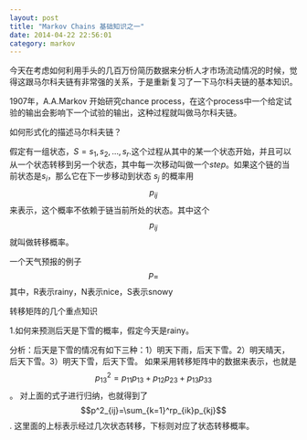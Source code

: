 ```yaml
---
layout: post
title: "Markov Chains 基础知识之一"
date: 2014-04-22 22:56:01
category: markov
---
```


今天在考虑如何利用手头的几百万份简历数据来分析人才市场流动情况的时候，觉得这跟马尔科夫链有非常强的关系，于是重新复习了一下马尔科夫链的基本知识。

1907年，A.A.Markov 开始研究chance process，在这个process中一个给定试验的输出会影响下一个试验的输出，这种过程就叫做马尔科夫链。

如何形式化的描述马尔科夫链？

假定有一组状态，$S = {s_1, s_2, \dots, s_r}$.这个过程从其中的某一个状态开始，并且可以从一个状态转移到另一个状态，其中每一次移动叫做一个$step$。如果这个链的当前状态是$s_i$，那么它在下一步移动到状态 $s_j$ 的概率用 $$p_{ij}$$ 来表示，这个概率不依赖于链当前所处的状态。其中这个$$p_{ij}$$ 就叫做转移概率。

一个天气预报的例子
$$
P = 
$$
其中，R表示rainy，N表示nice，S表示snowy

转移矩阵的几个重点知识

1.如何来预测后天是下雪的概率，假定今天是rainy。

分析：后天是下雪的情况有如下三种：1）明天下雨，后天下雪。2）明天晴天，后天下雪。3）明天下雪，后天下雪。
如果采用转移矩阵中的数据来表示，也就是$$p^2_{13}=p_{11}p_{13}+p_{12}p_{23}+p_{13}p_{33}$$。
对上面的式子进行归纳，也就得到了$$p^2_{ij}=\sum_{k=1}^rp_{ik}p_{kj}$$.
这里面的上标表示经过几次状态转移，下标则对应了状态转移概率。












